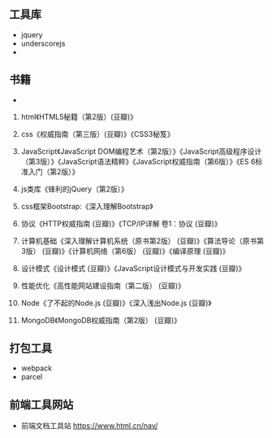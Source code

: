 ## 工具库

- jquery
- underscorejs
- 

## 书籍

- 

1. html《HTML5秘籍（第2版）(豆瓣)》

2. css《权威指南（第三版）(豆瓣)》《CSS3秘笈》
3.  JavaScript《JavaScript DOM编程艺术（第2版）》《JavaScript高级程序设计（第3版）》《JavaScript语法精粹》《JavaScript权威指南（第6版）》《ES 6标准入门（第2版）》
4.  js类库《锋利的jQuery（第2版）》
5.  css框架Bootstrap:《深入理解Bootstrap》
6.  协议《HTTP权威指南 (豆瓣)》《TCP/IP详解 卷1：协议 (豆瓣)》
7.  计算机基础《深入理解计算机系统（原书第2版） (豆瓣)》《算法导论（原书第3版） (豆瓣)》《计算机网络（第6版） (豆瓣)》《编译原理 (豆瓣)》
8.  设计模式《设计模式 (豆瓣)》《JavaScript设计模式与开发实践 (豆瓣)》
9.  性能优化《高性能网站建设指南（第二版） (豆瓣)》
10. Node《了不起的Node.js (豆瓣)》《深入浅出Node.js (豆瓣)》
11. MongoDB《MongoDB权威指南（第2版） (豆瓣)》



## 打包工具

- webpack 
- parcel

## 前端工具网站

+ 前端文档工具站 https://www.html.cn/nav/

